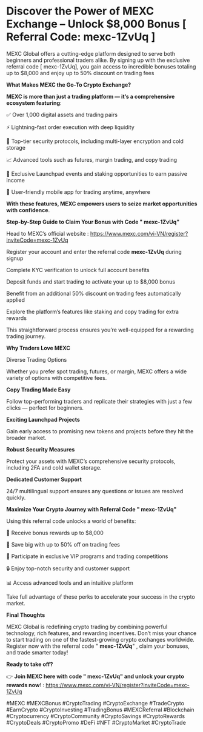 # Discover the Power of MEXC Exchange – Unlock $8,000 Bonus [ Referral Code:  mexc-1ZvUq ]

MEXC Global offers a cutting-edge platform designed to serve both beginners and professional traders alike. By signing up with the exclusive referral code  [ mexc-1ZvUq], you gain access to incredible bonuses totaling up to $8,000 and enjoy up to 50% discount on trading fees 

**What Makes MEXC the Go-To Crypto Exchange?**

**MEXC is more than just a trading platform — it’s a comprehensive ecosystem featuring**:

✅ Over 1,000 digital assets and trading pairs

⚡ Lightning-fast order execution with deep liquidity

🔐 Top-tier security protocols, including multi-layer encryption and cold storage

📈 Advanced tools such as futures, margin trading, and copy trading

🌟 Exclusive Launchpad events and staking opportunities to earn passive income

📱 User-friendly mobile app for trading anytime, anywhere

**With these features, MEXC empowers users to seize market opportunities with confidence**.

**Step-by-Step Guide to Claim Your Bonus with Code " mexc-1ZvUq"**

Head to MEXC’s official website : https://www.mexc.com/vi-VN/register?inviteCode=mexc-1ZvUq

Register your account and enter the referral code **mexc-1ZvUq** during signup

Complete KYC verification to unlock full account benefits

Deposit funds and start trading to activate your up to $8,000 bonus

Benefit from an additional 50% discount on trading fees automatically applied

Explore the platform’s features like staking and copy trading for extra rewards

This straightforward process ensures you’re well-equipped for a rewarding trading journey.

**Why Traders Love MEXC**

Diverse Trading Options

Whether you prefer spot trading, futures, or margin, MEXC offers a wide variety of options with competitive fees.

**Copy Trading Made Easy**

Follow top-performing traders and replicate their strategies with just a few clicks — perfect for beginners.

**Exciting Launchpad Projects**

Gain early access to promising new tokens and projects before they hit the broader market.

**Robust Security Measures**

Protect your assets with MEXC’s comprehensive security protocols, including 2FA and cold wallet storage.

**Dedicated Customer Support**

24/7 multilingual support ensures any questions or issues are resolved quickly.

**Maximize Your Crypto Journey with Referral Code " mexc-1ZvUq"**

Using this referral code unlocks a world of benefits:

🎁 Receive bonus rewards up to $8,000

💸 Save big with up to 50% off on trading fees

🥇 Participate in exclusive VIP programs and trading competitions

🔒 Enjoy top-notch security and customer support

📊 Access advanced tools and an intuitive platform

Take full advantage of these perks to accelerate your success in the crypto market.

**Final Thoughts**

MEXC Global is redefining crypto trading by combining powerful technology, rich features, and rewarding incentives. Don’t miss your chance to start trading on one of the fastest-growing crypto exchanges worldwide. Register now with the referral code " **mexc-1ZvUq**" , claim your bonuses, and trade smarter today!

**Ready to take off?**

👉 **Join MEXC here with code " mexc-1ZvUq" and unlock your crypto rewards now**! : https://www.mexc.com/vi-VN/register?inviteCode=mexc-1ZvUq

#MEXC #MEXCBonus #CryptoTrading #CryptoExchange #TradeCrypto #EarnCrypto #CryptoInvesting #TradingBonus #MEXCReferral #Blockchain #Cryptocurrency #CryptoCommunity #CryptoSavings #CryptoRewards #CryptoDeals #CryptoPromo #DeFi #NFT #CryptoMarket #CryptoTrade
